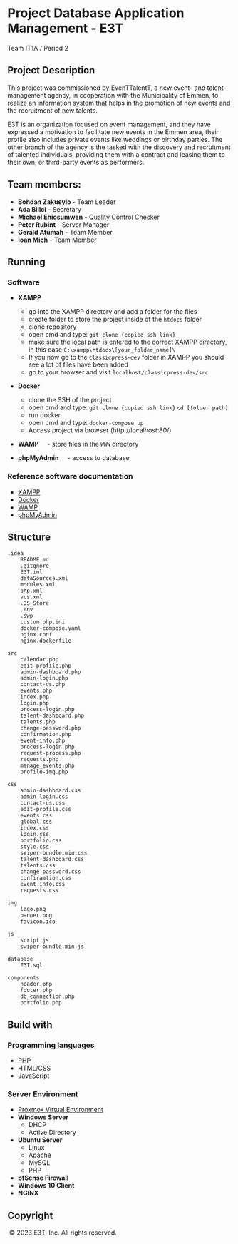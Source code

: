 # Project Database Application Management - E3T
Team IT1A / Period 2

## Project Description
This project was commissioned by EvenTTalentT, a new event- and talent-management agency, in cooperation with the Municipality of Emmen, to realize an information system that helps in the promotion of new events and the recruitment of new talents.  

E3T is an organization focused on event management, and they have expressed a motivation to facilitate new events in the Emmen area, their profile also includes private events like weddings or birthday parties. The other branch of the agency is the tasked with the discovery and recruitment of talented individuals, providing them with a contract and leasing them to their own, or third-party events as performers. 

## Team members:
* **Bohdan Zakusylo** - Team Leader
* **Ada Bilici** - Secretary
* **Michael Ehiosumwen** - Quality Control Checker
* **Peter Rubint** - Server Manager
* **Gerald Atumah** - Team Member
* **Ioan Mich** - Team Member

## Running
### Software
* **XAMPP**
    * go into the XAMPP directory and add a folder for the files
    * create folder to store the project inside of the `htdocs` folder
    * clone repository
    * open cmd and type:
    `git clone {copied ssh link}`
    * make sure the local path is entered to the correct XAMPP directory, in this case `C:\xampp\htdocs\[your_folder_name]\`
    * If you now go to the `classicpress-dev` folder in XAMPP you should see a lot of files have been added
    * go to your browser and visit `localhost/classicpress-dev/src`

* **Docker**
    * clone the SSH of the project
    * open cmd and type:
    `git clone {copied ssh link}`
    `cd [folder path]`
    * run docker
    * open cmd and type:
    `docker-compose up`
    * Access project via browser (http://localhost:80/)

* **WAMP**
    - store files in the `WWW` directory
* **phpMyAdmin**
    - access to database
### Reference software documentation
* [XAMPP](https://www.apachefriends.org/docs/)
* [Docker](https://docs.docker.com/)
* [WAMP](https://www.wampserver.com/en/category/documentation-en/)
* [phpMyAdmin](https://www.phpmyadmin.net/docs/)

## Structure
```
.idea
    README.md
    .gitgnore
    E3T.iml
    dataSources.xml
    modules.xml
    php.xml
    vcs.xml
    .DS_Store
    .env
    .swp
    custom.php.ini
    docker-compose.yaml
    nginx.conf
    nginx.dockerfile

src
    calendar.php
    edit-profile.php
    admin-dashboard.php
    admin-login.php
    contact-us.php
    events.php
    index.php
    login.php
    process-login.php
    talent-dashboard.php
    talents.php
    change-password.php
    confirmation.php
    event-info.php
    process-login.php
    request-process.php
    requests.php
    manage_events.php
    profile-img.php

css
    admin-dashboard.css
    admin-login.css
    contact-us.css
    edit-profile.css
    events.css
    global.css
    index.css
    login.css
    portfolio.css
    style.css
    swiper-bundle.min.css
    talent-dashboard.css
    talents.css
    change-password.css
    confiramtion.css
    event-info.css
    requests.css

img
    logo.png
    banner.png
    favicon.ico

js
    script.js
    swiper-bundle.min.js

database
    E3T.sql

components
    header.php
    footer.php
    db_connection.php
    portfolio.php

```

## Build with

### Programming languages
* PHP
* HTML/CSS
* JavaScript

### Server Environment
* [Proxmox Virtual Environment](https://www.proxmox.com/en/)
* **Windows Server**
    - DHCP
    - Active Directory
* **Ubuntu Server**
    - Linux
    - Apache
    - MySQL
    - PHP
* **pfSense Firewall**
* **Windows 10 Client**
* **NGINX**

## Copyright
 © 2023 E3T, Inc. All rights reserved.